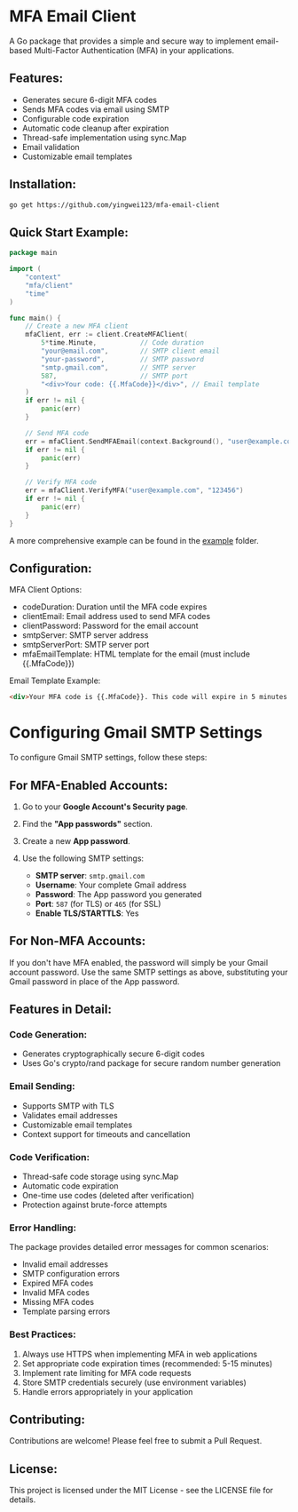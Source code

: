 # MFA Email Client

A Go package that provides a simple and secure way to implement email-based Multi-Factor Authentication (MFA) in your applications.

## Features:
- Generates secure 6-digit MFA codes
- Sends MFA codes via email using SMTP
- Configurable code expiration
- Automatic code cleanup after expiration
- Thread-safe implementation using sync.Map
- Email validation
- Customizable email templates

## Installation:
```bash
go get https://github.com/yingwei123/mfa-email-client
```

## Quick Start Example:
```go
package main

import (
    "context"
    "mfa/client"
    "time"
)

func main() {
    // Create a new MFA client
    mfaClient, err := client.CreateMFAClient(
        5*time.Minute,           // Code duration
        "your@email.com",        // SMTP client email
        "your-password",         // SMTP password
        "smtp.gmail.com",        // SMTP server
        587,                     // SMTP port
        "<div>Your code: {{.MfaCode}}</div>", // Email template
    )
    if err != nil {
        panic(err)
    }

    // Send MFA code
    err = mfaClient.SendMFAEmail(context.Background(), "user@example.com")
    if err != nil {
        panic(err)
    }

    // Verify MFA code
    err = mfaClient.VerifyMFA("user@example.com", "123456")
    if err != nil {
        panic(err)
    }
}
```

A more comprehensive example can be found in the [example](example/main.go) folder.

## Configuration:

MFA Client Options:
- codeDuration: Duration until the MFA code expires
- clientEmail: Email address used to send MFA codes
- clientPassword: Password for the email account
- smtpServer: SMTP server address
- smtpServerPort: SMTP server port
- mfaEmailTemplate: HTML template for the email (must include {{.MfaCode}})

Email Template Example:
```html
<div>Your MFA code is {{.MfaCode}}. This code will expire in 5 minutes.</div>
```

# Configuring Gmail SMTP Settings

To configure Gmail SMTP settings, follow these steps:

## For MFA-Enabled Accounts:
1. Go to your **Google Account's Security page**.
2. Find the **"App passwords"** section.
3. Create a new **App password**.
4. Use the following SMTP settings:

   - **SMTP server**: `smtp.gmail.com`
   - **Username**: Your complete Gmail address
   - **Password**: The App password you generated
   - **Port**: `587` (for TLS) or `465` (for SSL)
   - **Enable TLS/STARTTLS**: Yes

## For Non-MFA Accounts:
If you don't have MFA enabled, the password will simply be your Gmail account password. Use the same SMTP settings as above, substituting your Gmail password in place of the App password.

## Features in Detail:

### Code Generation:
- Generates cryptographically secure 6-digit codes
- Uses Go's crypto/rand package for secure random number generation

### Email Sending:
- Supports SMTP with TLS
- Validates email addresses
- Customizable email templates
- Context support for timeouts and cancellation

### Code Verification:
- Thread-safe code storage using sync.Map
- Automatic code expiration
- One-time use codes (deleted after verification)
- Protection against brute-force attempts

### Error Handling:
The package provides detailed error messages for common scenarios:
- Invalid email addresses
- SMTP configuration errors
- Expired MFA codes
- Invalid MFA codes
- Missing MFA codes
- Template parsing errors

### Best Practices:
1. Always use HTTPS when implementing MFA in web applications
2. Set appropriate code expiration times (recommended: 5-15 minutes)
3. Implement rate limiting for MFA code requests
4. Store SMTP credentials securely (use environment variables)
5. Handle errors appropriately in your application

## Contributing:
Contributions are welcome! Please feel free to submit a Pull Request.

## License:
This project is licensed under the MIT License - see the LICENSE file for details.

